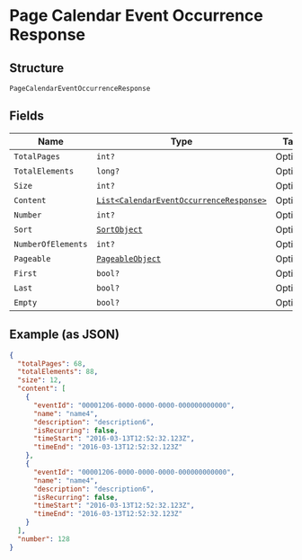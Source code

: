 
# Page Calendar Event Occurrence Response

## Structure

`PageCalendarEventOccurrenceResponse`

## Fields

| Name | Type | Tags | Description |
|  --- | --- | --- | --- |
| `TotalPages` | `int?` | Optional | - |
| `TotalElements` | `long?` | Optional | - |
| `Size` | `int?` | Optional | - |
| `Content` | [`List<CalendarEventOccurrenceResponse>`](../../doc/models/calendar-event-occurrence-response.md) | Optional | - |
| `Number` | `int?` | Optional | - |
| `Sort` | [`SortObject`](../../doc/models/sort-object.md) | Optional | - |
| `NumberOfElements` | `int?` | Optional | - |
| `Pageable` | [`PageableObject`](../../doc/models/pageable-object.md) | Optional | - |
| `First` | `bool?` | Optional | - |
| `Last` | `bool?` | Optional | - |
| `Empty` | `bool?` | Optional | - |

## Example (as JSON)

```json
{
  "totalPages": 68,
  "totalElements": 88,
  "size": 12,
  "content": [
    {
      "eventId": "00001206-0000-0000-0000-000000000000",
      "name": "name4",
      "description": "description6",
      "isRecurring": false,
      "timeStart": "2016-03-13T12:52:32.123Z",
      "timeEnd": "2016-03-13T12:52:32.123Z"
    },
    {
      "eventId": "00001206-0000-0000-0000-000000000000",
      "name": "name4",
      "description": "description6",
      "isRecurring": false,
      "timeStart": "2016-03-13T12:52:32.123Z",
      "timeEnd": "2016-03-13T12:52:32.123Z"
    }
  ],
  "number": 128
}
```

